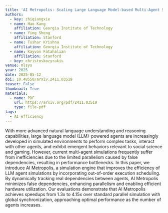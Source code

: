 ```yaml
---
title: 'AI Metropolis: Scaling Large Language Model-based Multi-Agent Simulation with Out-of-order Execution'
authors:
  - key: zhiqiangxie
  - name: Hao Kang
    affiliation: Georgia Institute of Technology
  - name: Ying Sheng
    affiliation: Stanford
  - name: Tushar Krishna
    affiliation: Georgia Institute of Technology
  - name: Kayvon Fatahalian
    affiliation: Stanford
  - key: christoskozyrakis
venue: mlsys
year: 2025
date: 2025-05-12
doi: 10.48550/arXiv.2411.03519
teaser: False
thumbnail: True
materials:
  - name: PDF
    url: https://arxiv.org/pdf/2411.03519
    type: file-pdf
tags:
  - AI efficiency
---
```

With more advanced natural language understanding and reasoning capabilities, large language model (LLM)-powered agents are increasingly developed in simulated environments to perform complex tasks, interact with other agents, and exhibit emergent behaviors relevant to social science and gaming. However, current multi-agent simulations frequently suffer from inefficiencies due to the limited parallelism caused by false dependencies, resulting in performance bottlenecks. In this paper, we introduce AI Metropolis, a simulation engine that improves the efficiency of LLM agent simulations by incorporating out-of-order execution scheduling. By dynamically tracking real dependencies between agents, AI Metropolis minimizes false dependencies, enhancing parallelism and enabling efficient hardware utilization. Our evaluations demonstrate that AI Metropolis achieves speedups from 1.3x to 4.15x over standard parallel simulation with global synchronization, approaching optimal performance as the number of agents increases.